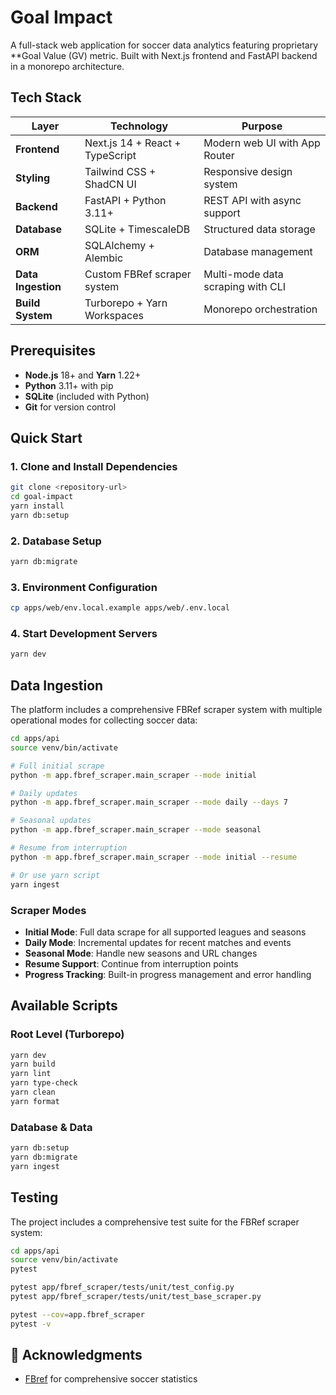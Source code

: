# Goal Impact

A full-stack web application for soccer data analytics featuring proprietary **Goal Value (GV) metric. Built with Next.js frontend and FastAPI backend in a monorepo architecture.

## Tech Stack

| Layer | Technology | Purpose |
|-------|------------|---------|
| **Frontend** | Next.js 14 + React + TypeScript | Modern web UI with App Router |
| **Styling** | Tailwind CSS + ShadCN UI | Responsive design system |
| **Backend** | FastAPI + Python 3.11+ | REST API with async support |
| **Database** | SQLite + TimescaleDB | Structured data storage |
| **ORM** | SQLAlchemy + Alembic | Database management |
| **Data Ingestion** | Custom FBRef scraper system | Multi-mode data scraping with CLI |
| **Build System** | Turborepo + Yarn Workspaces | Monorepo orchestration |

## Prerequisites

- **Node.js** 18+ and **Yarn** 1.22+
- **Python** 3.11+ with pip
- **SQLite** (included with Python)
- **Git** for version control

## Quick Start

### 1. Clone and Install Dependencies

```bash
git clone <repository-url>
cd goal-impact
yarn install
yarn db:setup
```

### 2. Database Setup

```bash
yarn db:migrate
```

### 3. Environment Configuration

```bash
cp apps/web/env.local.example apps/web/.env.local
```

### 4. Start Development Servers

```bash
yarn dev
```

## Data Ingestion

The platform includes a comprehensive FBRef scraper system with multiple operational modes for collecting soccer data:

```bash
cd apps/api
source venv/bin/activate

# Full initial scrape
python -m app.fbref_scraper.main_scraper --mode initial

# Daily updates
python -m app.fbref_scraper.main_scraper --mode daily --days 7

# Seasonal updates
python -m app.fbref_scraper.main_scraper --mode seasonal

# Resume from interruption
python -m app.fbref_scraper.main_scraper --mode initial --resume

# Or use yarn script
yarn ingest
```

### Scraper Modes

- **Initial Mode**: Full data scrape for all supported leagues and seasons
- **Daily Mode**: Incremental updates for recent matches and events
- **Seasonal Mode**: Handle new seasons and URL changes
- **Resume Support**: Continue from interruption points
- **Progress Tracking**: Built-in progress management and error handling

## Available Scripts

### Root Level (Turborepo)

```bash
yarn dev
yarn build
yarn lint
yarn type-check
yarn clean
yarn format
```

### Database & Data

```bash
yarn db:setup
yarn db:migrate
yarn ingest
```

## Testing

The project includes a comprehensive test suite for the FBRef scraper system:

```bash
cd apps/api
source venv/bin/activate
pytest

pytest app/fbref_scraper/tests/unit/test_config.py
pytest app/fbref_scraper/tests/unit/test_base_scraper.py

pytest --cov=app.fbref_scraper
pytest -v
```

## 🙏 Acknowledgments

- [FBref](https://fbref.com/) for comprehensive soccer statistics
